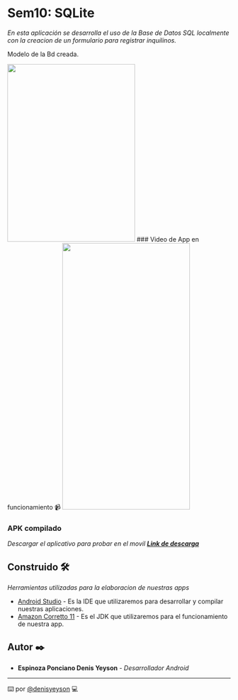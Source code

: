 # Sem10: SQLite

_En esta aplicación se desarrolla el uso de la Base de Datos SQL localmente con la creacion de un formulario para registrar inquilinos._

Modelo de la Bd creada.

<img src="https://i.imgur.com/xjwFaBz.png" width="288" height="400" />
### Video de App en funcionamiento 📹

<img src="https://i.imgur.com/S8tWy8K.gif" width="288" height="600" />

### APK compilado

_Descargar el aplicativo para probar en el movil **[Link de descarga](https://1drv.ms/u/s!AoCMd_tc7sl2gpQS--mE5tjrmEwJPg?e=oQ9ioO)**_

## Construido 🛠️

_Herramientas utilizadas para la elaboracion de nuestras apps_

- [Android Studio](https://developer.android.com/studio#downloads) - Es la IDE que utilizaremos para desarrollar y compilar nuestras aplicaciones.
- [Amazon Corretto 11](https://docs.aws.amazon.com/corretto/latest/corretto-11-ug/downloads-list.html) - Es el JDK que utilizaremos para el funcionamiento de nuestra app.

## Autor ✒️

- **Espinoza Ponciano Denis Yeyson** - _Desarrollador Android_

---

⌨️ por [@denisyeyson](https://github.com/denis-yeyson) 💻
